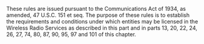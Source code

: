 These rules are issued pursuant to the Communications Act of 1934, as amended, 47 U.S.C. 151 et seq. The purpose of these rules is to establish the requirements and conditions under which entities may be licensed in the Wireless Radio Services as described in this part and in parts 13, 20, 22, 24, 26, 27, 74, 80, 87, 90, 95, 97 and 101 of this chapter.

